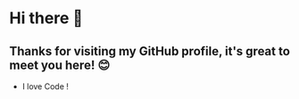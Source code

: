 # Hi there 👋

## Thanks for visiting my GitHub profile, it's great to meet you here! 😊
 - I love Code ! 
